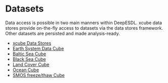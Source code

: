 # Datasets

Data access is possible in two main manners within DeepESDL. xcube 
data stores provide on-the-fly access to datasets via the data stores framework.
Other datasets are persisted and made analysis-ready. 

-   [xcube Data Stores](datastores.md)
-   [Earth System Data Cube](ESDC.md)
-   [Baltic Sea Cube](baltic-sea.md)
-   [Black Sea Cube](black-sea.md)
-   [Land Cover Cube](LC-1x2160x2160-1-0-0-zarr.md)
-   [Ocean Cube](ocean-1M-9km-1x1080x1080-1-4-0-zarr.md)
-   [SMOS freeze/thaw Cube](SMOS-snow-4267x10x10-1-0-1-zarr.md)
